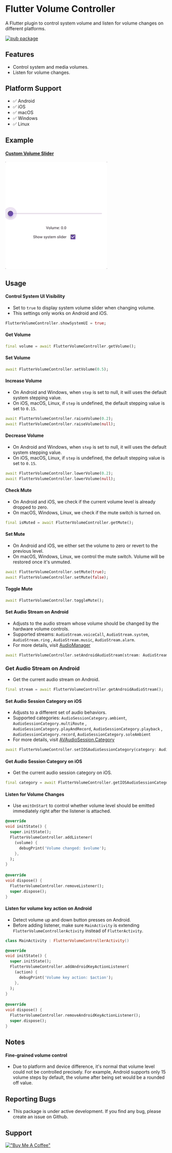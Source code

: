 # Flutter Volume Controller

A Flutter plugin to control system volume and listen for volume changes on different platforms.

[![pub package](https://img.shields.io/pub/v/flutter_volume_controller.svg)](https://pub.dev/packages/flutter_volume_controller)

## Features

- Control system and media volumes.
- Listen for volume changes.

## Platform Support

- ✅ Android
- ✅ iOS
- ✅ macOS
- ✅ Windows
- ✅ Linux

## Example

#### [Custom Volume Slider](example/lib/volume_slider_example.dart)

![volume-slider-example](screenshot/volume-slider-example.gif)

## Usage

#### Control System UI Visibility

- Set to `true` to display system volume slider when changing volume.
- This settings only works on Android and iOS.

```dart
FlutterVolumeController.showSystemUI = true;
```

#### Get Volume

```dart
final volume = await FlutterVolumeController.getVolume();
```

#### Set Volume

```dart
await FlutterVolumeController.setVolume(0.5);
```

#### Increase Volume

- On Android and Windows, when `step` is set to null, it will uses the default system stepping
  value.
- On iOS, macOS, Linux, if `step` is undefined, the default stepping value is set to `0.15`.

```dart
await FlutterVolumeController.raiseVolume(0.2);
await FlutterVolumeController.raiseVolume(null);
```

#### Decrease Volume

- On Android and Windows, when `step` is set to null, it will uses the default system stepping
  value.
- On iOS, macOS, Linux, if `step` is undefined, the default stepping value is set to `0.15`.

```dart
await FlutterVolumeController.lowerVolume(0.2);
await FlutterVolumeController.lowerVolume(null);
```

#### Check Mute

- On Android and iOS, we check if the current volume level is already dropped to zero.
- On macOS, Windows, Linux, we check if the mute switch is turned on.

```dart
final isMuted = await FlutterVolumeController.getMute();
```

#### Set Mute

- On Android and iOS, we either set the volume to zero or revert to the previous level.
- On macOS, Windows, Linux, we control the mute switch. Volume will be restored once it's unmuted.

```dart
await FlutterVolumeController.setMute(true);
await FlutterVolumeController.setMute(false);
```

#### Toggle Mute

```dart
await FlutterVolumeController.toggleMute();
```

#### Set Audio Stream on Android

- Adjusts to the audio stream whose volume should be changed by the hardware volume controls.
- Supported streams: `AudioStream.voiceCall`, `AudioStream.system`, `AudioStream.ring`
  , `AudioStream.music`, `AudioStream.alarm`.
- For more details,
  visit [AudioManager](https://developer.android.com/reference/android/media/AudioManager)

```dart
await FlutterVolumeController.setAndroidAudioStream(stream: AudioStream.system);
```

### Get Audio Stream on Android

- Get the current audio stream on Android.

```dart
final stream = await FlutterVolumeController.getAndroidAudioStream();
```

#### Set Audio Session Category on iOS

- Adjusts to a different set of audio behaviors.
- Supported categories: `AudioSessionCategory.ambient`, `AudioSessionCategory.multiRoute`
  , `AudioSessionCategory.playAndRecord`, `AudioSessionCategory.playback`
  , `AudioSessionCategory.record`, `AudioSessionCategory.soleAmbient`
- For more details,
  visit [AVAudioSession.Category](https://developer.apple.com/documentation/avfaudio/avaudiosession/category)

```dart
await FlutterVolumeController.setIOSAudioSessionCategory(category: AudioSessionCategory.playback);
```

#### Get Audio Session Category on iOS

- Get the current audio session category on iOS.

```dart
final category = await FlutterVolumeController.getIOSAudioSessionCategory();
```

#### Listen for Volume Changes

- Use `emitOnStart` to control whether volume level should be emitted immediately right after the
  listener is attached.

```dart
@override
void initState() {
  super.initState();
  FlutterVolumeController.addListener(
    (volume) {
      debugPrint('Volume changed: $volume');
    },
  );
}

@override
void dispose() {
  FlutterVolumeController.removeListener();
  super.dispose();
}
```

#### Listen for volume key action on Android

- Detect volume up and down button presses on Android.
- Before adding listener, make sure `MainActivity` is extending `FlutterVolumeControllerActivity`
  instead of `FlutterActivity`.

```kotlin
class MainActivity : FlutterVolumeControllerActivity()
```

```dart
@override
void initState() {
  super.initState();
  FlutterVolumeController.addAndroidKeyActionListener(
    (action) {
      debugPrint('Volume key action: $action');
    },
  );
}

@override
void dispose() {
  FlutterVolumeController.removeAndroidKeyActionListener();
  super.dispose();
}
```

## Notes

#### Fine-grained volume control

- Due to platform and device difference, it's normal that volume level could not be controlled
  precisely.
  For example, Android supports only 15 volume steps by default, the volume after being set would be
  a rounded off value.

## Reporting Bugs

- This package is under active development. If you find any bug, please create an issue on Github.

## Support
[!["Buy Me A Coffee"](https://www.buymeacoffee.com/assets/img/guidelines/download-assets-sm-1.svg)](https://buymeacoffee.com/yosemiteyss)